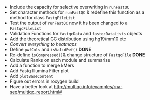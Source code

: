 - Include the capacity for selective overwriting in `runFastQC`
- Set character methods for `runFastQC` & redefine this function as a method for class `FastqFileList`
- Test the output of `runFastQC` now it hs been changed to a `FastqcFileList`
- Validation Functions for `fastqcData` and `fastqcDataLists` objects
- Add the theoretical GC distribution using hg19/mm10 etc
- *Convert everything to heatmaps*
- Define `pwfCols` and `isValidPwf()` **DONE**
- Re-define `isCompressed()`& change structure of `FastqcFile` **DONE**
- Calculate Ranks on each module and summarise
- Add a function to merge kMers
- Add Fastq Illumina Filter plot
- Add `plotBaseContent` 
- Figure out errors in roxygen build
- Have a better look at http://multiqc.info/examples/rna-seq/multiqc_report.html#
